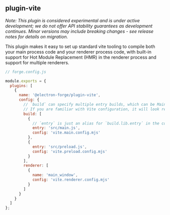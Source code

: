 ## plugin-vite

_Note: This plugin is considered experimental and is under active development; we do not offer API stability guarantees as development continues. Minor versions may include breaking changes - see release notes for details on migration._

This plugin makes it easy to set up standard vite tooling to compile both your main process code and your renderer process code, with built-in support for Hot Module Replacement (HMR) in the renderer process and support for multiple renderers.

```javascript
// forge.config.js

module.exports = {
  plugins: [
    {
      name: '@electron-forge/plugin-vite',
      config: {
        // `build` can specify multiple entry builds, which can be Main process, Preload scripts, Worker process, etc.
        // If you are familiar with Vite configuration, it will look really familiar.
        build: [
          {
            // `entry` is just an alias for `build.lib.entry` in the corresponding file of `config`.
            entry: 'src/main.js',
            config: 'vite.main.config.mjs'
          },
          {
            entry: 'src/preload.js',
            config: 'vite.preload.config.mjs'
          }
        ],
        renderer: [
          {
            name: 'main_window',
            config: 'vite.renderer.config.mjs'
          }
        ]
      }
    }
  ]
};
```
